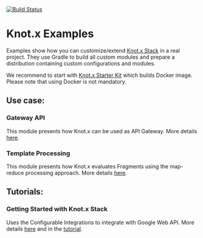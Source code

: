 [![Build Status](https://dev.azure.com/knotx/Knotx/_apis/build/status/Knotx.knotx-example-project?branchName=master)](https://dev.azure.com/knotx/Knotx/_build/latest?definitionId=15&branchName=master)

# Knot.x Examples
Examples show how you can customize/extend [Knot.x Stack](https://github.com/Knotx/knotx-stack) in 
a real project. They use Gradle to build all custom modules and prepare a distribution 
containing custom configurations and modules. 

We recommend to start with [Knot.x Starter Kit](https://github.com/Knotx/knotx-starter-kit) which
builds Docker image. Please note that using Docker is not mandatory.

## Use case:

### Gateway API
This module presents how Knot.x can be used as API Gateway. More details [here](https://github.com/Knotx/knotx-example-project/tree/master/gateway-api).

### Template Processing
This module presents how Knot.x evaluates Fragments using the map-reduce processing approach. More details [here](https://github.com/Knotx/knotx-example-project/tree/master/template-processing).

## Tutorials:

### Getting Started with Knot.x Stack
Uses the Configurable Integrations to integrate with Google Web API. More details [here](https://github.com/Knotx/knotx-example-project/tree/master/gateway-api) and in the [tutorial](http://knotx.io/tutorials/getting-started-with-knotx-stack/edge/).


[license]:https://github.com/Cognifide/knotx/blob/master/LICENSE
[license img]:https://img.shields.io/badge/License-Apache%202.0-blue.svg

[gitter]:https://gitter.im/Knotx/Lobby
[gitter img]:https://badges.gitter.im/Knotx/knotx-extensions.svg
